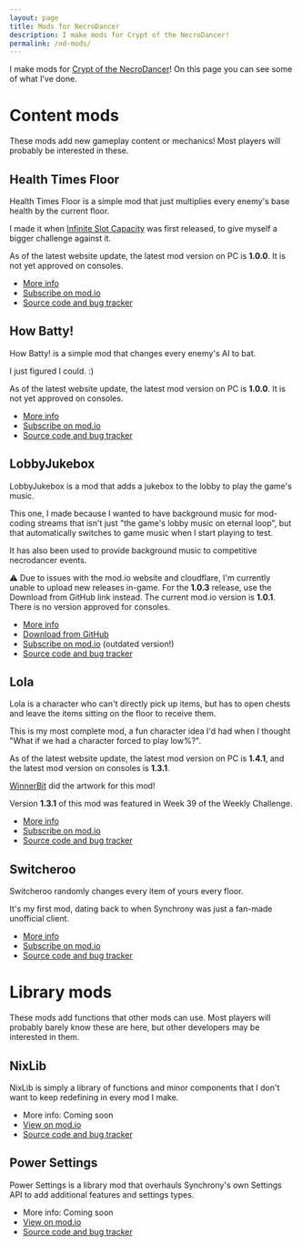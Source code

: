 ```yaml
---
layout: page
title: Mods for NecroDancer
description: I make mods for Crypt of the NecroDancer!
permalink: /nd-mods/
---
```


I make mods for [Crypt of the NecroDancer](https://store.steampowered.com/app/247080/Crypt_of_the_NecroDancer/)! On this page you can see some of what I've done.


# Content mods
These mods add new gameplay content or mechanics! Most players will probably be interested in these.

## Health Times Floor
Health Times Floor is a simple mod that just multiplies every enemy's base health by the current floor.

I made it when [Infinite Slot Capacity](https://mod.io/g/crypt/m/infiniteslotcapacity) was first released, to give myself a bigger challenge against it.

As of the latest website update, the latest mod version on PC is **1.0.0**. It is not yet approved on consoles.

- [More info](HTF/index.md)
- [Subscribe on mod.io](https://mod.io/g/crypt/m/htf)
- [Source code and bug tracker](https://github.com/Nixill/Synchrony-HTF)

## How Batty!
How Batty! is a simple mod that changes every enemy's AI to bat.

I just figured I could. :)

As of the latest website update, the latest mod version on PC is **1.0.0**. It is not yet approved on consoles.

- [More info](HowBatty/index.md)
- [Subscribe on mod.io](https://mod.io/g/crypt/m/howbatty)
- [Source code and bug tracker](https://github.com/Nixill/Synchrony-HowBatty)

## LobbyJukebox
LobbyJukebox is a mod that adds a jukebox to the lobby to play the game's music.

This one, I made because I wanted to have background music for mod-coding streams that isn't just "the game's lobby music on eternal loop", but that automatically switches to game music when I start playing to test.

It has also been used to provide background music to competitive necrodancer events.

⚠️ Due to issues with the mod.io website and cloudflare, I'm currently unable to upload new releases in-game. For the **1.0.3** release, use the Download from GitHub link instead. The current mod.io version is **1.0.1**. There is no version approved for consoles.

- [More info](LobbyJukebox/index.md)
- [Download from GitHub](https://github.com/Nixill/Synchrony-LobbyJukebox/releases)
- [Subscribe on mod.io](https://mod.io/g/crypt/m/lobbyjukebox) (outdated version!)
- [Source code and bug tracker](https://github.com/Nixill/Synchrony-LobbyJukebox)

## Lola
Lola is a character who can't directly pick up items, but has to open chests and leave the items sitting on the floor to receive them.

This is my most complete mod, a fun character idea I'd had when I thought "What if we had a character forced to play low%?".

As of the latest website update, the latest mod version on PC is **1.4.1**, and the latest mod version on consoles is **1.3.1**.

[WinnerBit](https://bsky.app/profile/twistbit.cc) did the artwork for this mod!

Version **1.3.1** of this mod was featured in Week 39 of the Weekly Challenge.

- [More info](Lola/index.md)
- [Subscribe on mod.io](https://mod.io/g/crypt/m/lola)
- [Source code and bug tracker](https://github.com/Nixill/Synchrony-Lola)

## Switcheroo
Switcheroo randomly changes every item of yours every floor.

It's my first mod, dating back to when Synchrony was just a fan-made unofficial client.

- [More info](./Switcheroo)
- [Subscribe on mod.io](https://mod.io/g/crypt/m/switcheroo)
- [Source code and bug tracker](https://github.com/Nixill/Synchrony-Switcheroo)


# Library mods
These mods add functions that other mods can use. Most players will probably barely know these are here, but other developers may be interested in them.

## NixLib
NixLib is simply a library of functions and minor components that I don't want to keep redefining in every mod I make.

<!-- - [More info](./NixLib) -->
- More info: Coming soon
- [View on mod.io](https://mod.io/g/crypt/m/nixlib)
- [Source code and bug tracker](https://github.com/Nixill/Synchrony-NixLib)

## Power Settings
Power Settings is a library mod that overhauls Synchrony's own Settings API to add additional features and settings types.

<!-- - [More info](./PowerSettings) -->
- More info: Coming soon
- [View on mod.io](https://mod.io/g/crypt/m/powersettings)
- [Source code and bug tracker](https://github.com/Nixill/Synchrony-PowerSettings)
